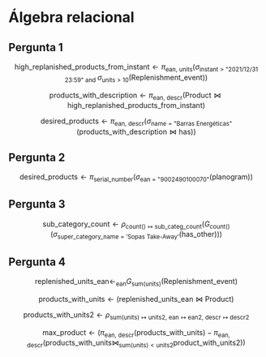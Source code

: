 # Álgebra relacional

## Pergunta 1

$$
\text{high\_replanished\_products\_from\_instant} \leftarrow \pi_{\text{ean, units}}(\sigma_{\text{instant > "2021/12/31 23:59" and }}\sigma_{\text{units > 10}}\text{(Replenishment\_event)})
$$ 

$$
\text{products\_with\_description} \leftarrow \pi_{\text{ean, descr}}(\text{Product} \bowtie \text{high\_replanished\_products\_from\_instant}) 
$$

$$
\text{desired\_products} \leftarrow \pi_{\text{ean, descr}} (\sigma_{\text{name = "Barras Energéticas"}}(\text{products\_with\_description} \bowtie \text{has}))
$$




## Pergunta 2

$$
\text{desired\_products} \leftarrow \pi_{\text{serial\_number}}( \sigma_{\text{ean = "9002490100070"}} (\text{planogram}) )
$$


## Pergunta 3

$$
\text{sub\_category\_count} \leftarrow \rho_{\text{count()}\mapsto\text{sub\_categ\_count}}(G_{\text{count()}}( \sigma_{\text{super\_category\_name = 'Sopas Take-Away'}} (\text{has\_other})))
$$


## Pergunta 4

$$
\text{replenished\_units\_ean} \leftarrow _{\text{ean}}G_{\text{sum(units)}} (\text{Replenishment\_event})  
$$
 
$$
\text{products\_with\_units} \leftarrow (\text{replenished\_units\_ean} \bowtie \text{Product})
$$

$$
\text{products\_with\_units2} \leftarrow \rho_{\text{sum(units)}\mapsto\text{units2, }\text{ean}\mapsto\text{ean2, }\text{descr}\mapsto\text{descr2}}
$$


$$ 
\text{max\_product} \leftarrow ( \pi_{\text{ean, descr}}(\text{products\_with\_units}) - \pi_{\text{ean, descr}} (\text{products\_with\_units} \bowtie_{\text{sum(units)}<\text{units2}} \text{product\_with\_units2} ) )
$$